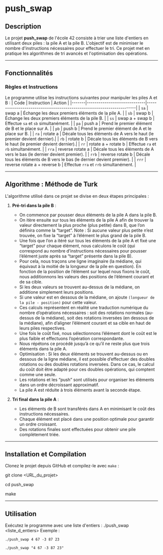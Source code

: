# push_swap

## Description
Le projet **push_swap** de l'école 42 consiste à trier une liste d'entiers en utilisant deux piles : la pile A et la pile B. L'objectif est de minimiser le nombre d'instructions nécessaires pour effectuer le tri. Ce projet met en pratique les algorithmes de tri avancés et l'optimisation des opérations.

---

## Fonctionnalités

### Règles et Instructions
Le programme utilise les instructions suivantes pour manipuler les piles A et B :
| Code  | Instruction                  | Action                                                                 |
|-------|------------------------------|------------------------------------------------------------------------|
| `sa`  | swap a                       | Échange les deux premiers éléments de la pile A.                       |
| `sb`  | swap b                       | Échange les deux premiers éléments de la pile B.                       |
| `ss`  | swap a + swap b              | Effectue `sa` et `sb` simultanément.                                   |
| `pa`  | push a                       | Prend le premier élément de B et le place sur A.                       |
| `pb`  | push b                       | Prend le premier élément de A et le place sur B.                       |
| `ra`  | rotate a                     | Décale tous les éléments de A vers le haut (le premier devient dernier).|
| `rb`  | rotate b                     | Décale tous les éléments de B vers le haut (le premier devient dernier).|
| `rr`  | rotate a + rotate b          | Effectue `ra` et `rb` simultanément.                                   |
| `rra` | reverse rotate a             | Décale tous les éléments de A vers le bas (le dernier devient premier). |
| `rrb` | reverse rotate b             | Décale tous les éléments de B vers le bas (le dernier devient premier). |
| `rrr` | reverse rotate a + reverse b | Effectue `rra` et `rrb` simultanément.                                 |

---

## Algorithme : Méthode de Turk
L'algorithme utilisé dans ce projet se divise en deux étapes principales :

1.	**Pré-tri dans la pile B** :
	-	On commence par pousser deux éléments de la pile A dans la pile B.
	-	On itère ensuite sur tous les éléments de la pile A afin de trouver la valeur directement la plus proche (plus petite) dans B, que l’on définira comme la “target”. Note : Si aucune valeur plus petite n’est trouvée, on fixe la “target” à l’élément le plus grand de la pile B.
	- Une fois que l’on a itéré sur tous les éléments de la pile A et fixé une “target” pour chaque élément, nous calculons le coût (qui correspond au nombre d’instructions nécessaires pour pousser l’élément juste après sa “target” présente dans la pile B).
	- Pour cela, nous traçons une ligne imaginaire (la médiane, qui équivaut à la moitié de la longueur de la pile en question). En fonction de la position de l’élément sur lequel nous fixons le coût, nous additionnons les valeurs des positions de l’élément courant et de sa cible.
	- Si les deux valeurs se trouvent au-dessus de la médiane, on additione simplement leurs positions.
	- Si une valeur est en dessous de la médiane, on ajoute `(longueur de la pile - position)` pour cette valeur.
	- Ces calculs représentent en réalité une traduction numérique du nombre d’opérations nécessaires : soit des rotations normales (au-dessus de la médiane), soit des rotations inversées (en dessous de la médiane), afin d’aligner l’élément courant et sa cible en haut de leurs piles respectives.
	- Une fois le coût fixé, nous sélectionnons l’élément dont le coût est le plus faible et effectuons l’opération correspondante.
	- Nous répétons ce procédé jusqu’à ce qu’il ne reste plus que trois éléments dans la pile A.
	- Optimisation : Si les deux éléments se trouvent au-dessus ou en dessous de la ligne médiane, il est possible d’effectuer des doubles rotations ou des doubles rotations inversées. Dans ce cas, le calcul du coût doit être adapté pour ces doubles opérations, qui comptent comme une seule.
	- Les rotations et les “push” sont utilisés pour organiser les éléments dans un ordre décroissant approximatif.
	- La pile A est réduite à trois éléments avant la seconde étape.

2. **Tri final dans la pile A** :
   - Les éléments de B sont transférés dans A en minimisant le coût des instructions nécessaires.
   - Chaque élément est placé dans une position optimale pour garantir un ordre croissant.
   - Des rotations finales sont effectuées pour obtenir une pile complètement triée.

---

## Installation et Compilation
Clonez le projet depuis GitHub et compilez-le avec `make` :

git clone <URL_du_projet> 

cd push_swap 

make

---

## Utilisation
Exécutez le programme avec une liste d'entiers :
./push_swap <liste_d_entiers>
Exemple :
```
./push_swap 4 67 -3 87 23
```
```
./push_swap "4 67 -3 87 23"
```
